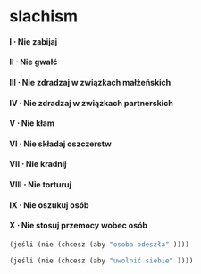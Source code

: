 # slachism

#### I ⋅ Nie zabijaj
#### II ⋅ Nie gwałć
#### III ⋅ Nie zdradzaj w związkach małżeńskich
#### IV ⋅ Nie zdradzaj w związkach partnerskich
#### V ⋅ Nie kłam
#### VI ⋅ Nie składaj oszczerstw
#### VII ⋅ Nie kradnij
#### VIII ⋅ Nie torturuj
#### IX ⋅ Nie oszukuj osób
#### X ⋅ Nie stosuj przemocy wobec osób

```scheme
(jeśli (nie (chcesz (aby "osoba odeszła" ))))
```

```scheme
(jeśli (nie (chcesz (aby "uwolnić siebie" ))))
```
